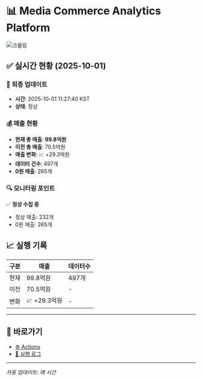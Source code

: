 # 📊 Media Commerce Analytics Platform

![크롤링](https://img.shields.io/badge/크롤링-정상-green)

## ✅ 실시간 현황 (2025-10-01)

### 📍 최종 업데이트
- **시간**: 2025-10-01 11:27:40 KST
- **상태**: 정상

### 💰 매출 현황
- **현재 총 매출**: **99.8억원**
- **이전 총 매출**: 70.5억원
- **매출 변화**: 📈 +29.3억원
- **데이터 건수**: 497개
- **0원 매출**: 265개

### 🔍 모니터링 포인트

✅ **정상 수집 중**
- 정상 매출: 232개
- 0원 매출: 265개


## 📈 실행 기록

| 구분 | 매출 | 데이터수 |
|------|------|----------|
| 현재 | 99.8억원 | 497개 |
| 이전 | 70.5억원 | - |
| 변화 | 📈 +29.3억원 | - |

---

## 🔗 바로가기

- [⚙️ Actions](../../actions)
- [📝 실행 로그](../../actions/workflows/daily_scraping.yml)

---

*자동 업데이트: 매 시간*
